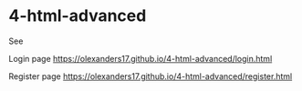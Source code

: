 # 4-html-advanced

See


Login page https://olexanders17.github.io/4-html-advanced/login.html

Register page https://olexanders17.github.io/4-html-advanced/register.html

